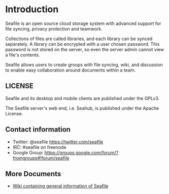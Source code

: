 # Introduction

Seafile is an open source cloud storage system with advanced
support for file syncing, privacy protection and teamwork.

Collections of files are called libraries, and each library can be synced
separately. A library can be encrypted with a user chosen password. This
password is not stored on the server, so even the server admin cannot view a
file's contents.

Seafile allows users to create groups with file syncing, wiki, and discussion to
enable easy collaboration around documents within a team.

## LICENSE

Seafile and its desktop and mobile clients are published under the GPLv3.

The Seafile server's web end, i.e. Seahub, is published under the Apache
License.


## Contact information

* Twitter: @seafile https://twitter.com/seafile
* IRC: #seafile on freenode
* Google Group: https://groups.google.com/forum/?fromgroups#!forum/seafile

## More Documents

* [Wiki containing general information of Seafile](https://seacloud.cc/group/3/wiki/)



